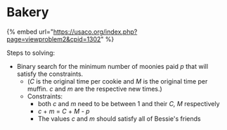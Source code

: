 # Bakery

{% embed url="https://usaco.org/index.php?page=viewproblem2&cpid=1302" %}

Steps to solving:

* Binary search for the minimum number of moonies paid _p_ that will satisfy the constraints.&#x20;
  * (_C_ is the original time per cookie and _M_ is the original time per muffin. _c_ and _m_ are the respective new times.)
  * Constraints:&#x20;
    * &#x20;both _c_ and _m_ need to be between 1 and their _C, M_ respectively
    * &#x20;_c_ + _m_ = _C_ + _M - p_
    * The values _c_ and _m_ should satisfy all of Bessie's friends&#x20;
